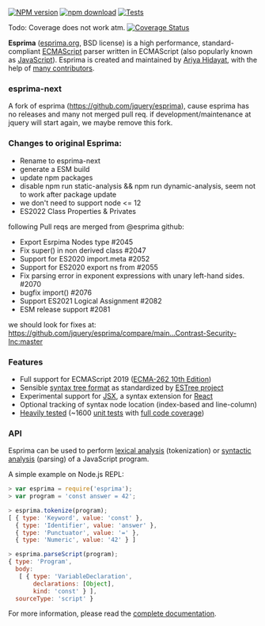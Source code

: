 [![NPM version](https://img.shields.io/npm/v/esprima-next.svg)](https://www.npmjs.com/package/esprima-next)
[![npm download](https://img.shields.io/npm/dm/esprima-next.svg)](https://www.npmjs.com/package/esprima-next)
[![Tests](https://github.com/node-projects/esprima-next/workflows/Tests/badge.svg)](https://github.com/node-projects/esprima-next/actions)

Todo: Coverage does not work atm.
[![Coverage Status](https://img.shields.io/codecov/c/github/node-projects/esprima-next/master.svg)](https://codecov.io/github/node-projects/esprima-next)

**Esprima** ([esprima.org](http://esprima.org), BSD license) is a high performance,
standard-compliant [ECMAScript](http://www.ecma-international.org/publications/standards/Ecma-262.htm)
parser written in ECMAScript (also popularly known as
[JavaScript](https://en.wikipedia.org/wiki/JavaScript)).
Esprima is created and maintained by [Ariya Hidayat](https://twitter.com/ariyahidayat),
with the help of [many contributors](https://github.com/node-projects/esprima-next/contributors).

### esprima-next

A fork of esprima (https://github.com/jquery/esprima), cause esprima has no releases and many not merged pull req.
if development/maintenance at jquery will start again, we maybe remove this fork.

### Changes to original Esprima:

- Rename to esprima-next
- generate a ESM build
- update npm packages
- disable npm run static-analysis && npm run dynamic-analysis, seem not to work after package update
- we don't need to support node <= 12
- ES2022 Class Properties & Privates

following Pull reqs are merged from @esprima github:

- Export Esrpima Nodes type #2045
- Fix super() in non derived class #2047
- Support for ES2020 import.meta #2052
- Support for ES2020 export ns from #2055
- Fix parsing error in exponent expressions with unary left-hand sides. #2070
- bugfix import() #2076
- Support ES2021 Logical Assignment #2082
- ESM release support #2081

we should look for fixes at:
https://github.com/jquery/esprima/compare/main...Contrast-Security-Inc:master

### Features

- Full support for ECMAScript 2019 ([ECMA-262 10th Edition](http://www.ecma-international.org/publications/standards/Ecma-262.htm))
- Sensible [syntax tree format](https://github.com/estree/estree/blob/master/es5.md) as standardized by [ESTree project](https://github.com/estree/estree)
- Experimental support for [JSX](https://facebook.github.io/jsx/), a syntax extension for [React](https://facebook.github.io/react/)
- Optional tracking of syntax node location (index-based and line-column)
- [Heavily tested](http://esprima.org/test/ci.html) (~1600 [unit tests](https://github.com/jquery/esprima/tree/master/test/fixtures) with [full code coverage](https://codecov.io/github/jquery/esprima))

### API

Esprima can be used to perform [lexical analysis](https://en.wikipedia.org/wiki/Lexical_analysis) (tokenization) or [syntactic analysis](https://en.wikipedia.org/wiki/Parsing) (parsing) of a JavaScript program.

A simple example on Node.js REPL:

```javascript
> var esprima = require('esprima');
> var program = 'const answer = 42';

> esprima.tokenize(program);
[ { type: 'Keyword', value: 'const' },
  { type: 'Identifier', value: 'answer' },
  { type: 'Punctuator', value: '=' },
  { type: 'Numeric', value: '42' } ]

> esprima.parseScript(program);
{ type: 'Program',
  body:
   [ { type: 'VariableDeclaration',
       declarations: [Object],
       kind: 'const' } ],
  sourceType: 'script' }
```

For more information, please read the [complete documentation](http://esprima.org/doc).
